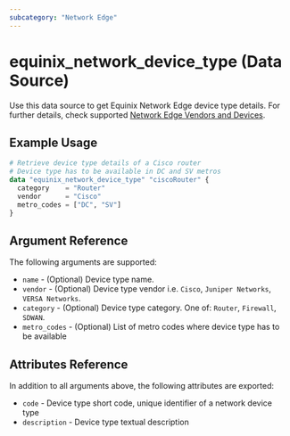 ```yaml
---
subcategory: "Network Edge"
---
```


# equinix_network_device_type (Data Source)

Use this data source to get Equinix Network Edge device type details. For further details, check supported [Network Edge Vendors and Devices](https://docs.equinix.com/en-us/Content/Interconnection/NE/user-guide/NE-vendors-devices.htm).

## Example Usage

```terraform
# Retrieve device type details of a Cisco router
# Device type has to be available in DC and SV metros
data "equinix_network_device_type" "ciscoRouter" {
  category    = "Router"
  vendor      = "Cisco"
  metro_codes = ["DC", "SV"]
}
```

## Argument Reference

The following arguments are supported:

* `name` - (Optional) Device type name.
* `vendor` - (Optional) Device type vendor i.e. `Cisco`, `Juniper Networks`, `VERSA Networks`.
* `category` - (Optional) Device type category. One of: `Router`, `Firewall`, `SDWAN`.
* `metro_codes` - (Optional) List of metro codes where device type has to be available

## Attributes Reference

In addition to all arguments above, the following attributes are exported:

* `code` - Device type short code, unique identifier of a network device type
* `description` - Device type textual description
